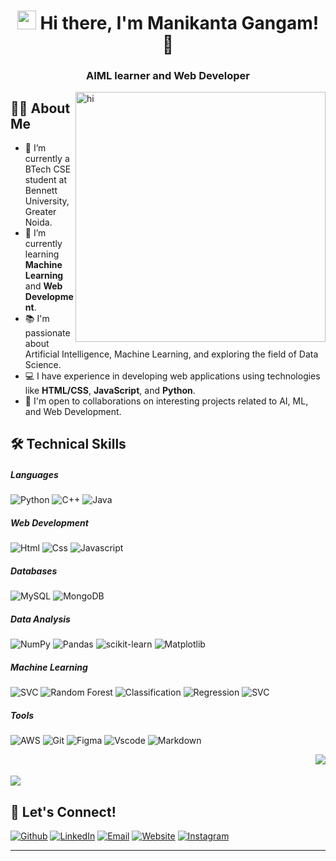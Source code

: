 <h1 align="center"><img src="https://emojis.slackmojis.com/emojis/images/1531849430/4246/blob-sunglasses.gif?1531849430" width="30"/> Hi there, I'm Manikanta Gangam! 👋</h1>
<h3 align="center">AIML learner and Web Developer</h3>

<img align="right" alt="hi" width="400" src="https://user-images.githubusercontent.com/62280849/128853969-84ff61d3-28c0-418d-9946-341ea61c7dce.gif">

## 👨‍💻 About Me

- 🔭 I’m currently a BTech CSE student at Bennett University, Greater Noida.
- 🌱 I’m currently learning **Machine Learning** and **Web Development**.
- 📚 I'm passionate about Artificial Intelligence, Machine Learning, and exploring the field of Data Science.
- 💻 I have experience in developing web applications using technologies like **HTML/CSS**, **JavaScript**, and **Python**.
- 🤝 I'm open to collaborations on interesting projects related to AI, ML, and Web Development.

## 🛠️ Technical Skills

<h5>Languages</h5>

![Python](https://img.shields.io/badge/Python-FFD43B?style=flat&logo=python&logoColor=darkgreen)
![C++](https://img.shields.io/badge/C%2B%2B-00599C?style=flat&logo=c%2B%2B&logoColor=white)
![Java](https://img.shields.io/badge/Java-ED8B00?style=flat&logo=java&logoColor=white)

<h5>Web Development</h5>

![Html](https://img.shields.io/badge/HTML5-E34F26?style=flat&logo=html5&logoColor=white)
![Css](https://img.shields.io/badge/CSS3-1572B6?style=flat&logo=css3&logoColor=white)
![Javascript](https://img.shields.io/badge/JavaScript-323330?style=flat&logo=javascript&logoColor=F7DF1E)

<h5>Databases</h5>

![MySQL](https://img.shields.io/badge/MySQL-4479A1?style=flat&logo=mysql&logoColor=white)
![MongoDB](https://img.shields.io/badge/MongoDB-47A248?style=flat&logo=mongodb&logoColor=white)

<h5>Data Analysis</h5>

![NumPy](https://img.shields.io/badge/NumPy-013243?style=flat&logo=numpy&logoColor=white)
![Pandas](https://img.shields.io/badge/Pandas-150458?style=flat&logo=pandas&logoColor=white)
![scikit-learn](https://img.shields.io/badge/scikit_learn-F7931E?style=flat&logo=scikit-learn&logoColor=white)
![Matplotlib](https://img.shields.io/badge/Matplotlib-3776AB?style=flat&logo=matplotlib&logoColor=white)

<h5>Machine Learning</h5>

![SVC](https://img.shields.io/badge/SVC-FF4081?style=flat&logo=python&logoColor=white)
![Random Forest](https://img.shields.io/badge/Random_Forest-4E342E?style=flat&logo=python&logoColor=white)
![Classification](https://img.shields.io/badge/Classification-3776AB?style=flat&logo=matplotlib&logoColor=white)
![Regression](https://img.shields.io/badge/Regression-150458?style=flat&logo=pandas&logoColor=white)
![SVC](https://img.shields.io/badge/Clustering-F24E1E?style=flat&logo=python&logoColor=white)

<h5>Tools</h5>

![AWS](https://img.shields.io/badge/AWS-232F3E?style=flat&logo=amazon-aws&logoColor=white)
![Git](https://img.shields.io/badge/Git-F05032?style=flat&logo=git&logoColor=white)
![Figma](https://img.shields.io/badge/Figma-F24E1E?style=flat&logo=figma&logoColor=white)
![Vscode](https://img.shields.io/badge/Visual_Studio_Code-0078D4?style=flat&logo=visual%20studio%20code&logoColor=white)
![Markdown](https://img.shields.io/badge/Markdown-000000?style=flat&logo=markdown&logoColor=white)

<img align="right" src="https://github-readme-stats.vercel.app/api/top-langs/?username=manikantagangam">
<br></br>
<img src="https://github-readme-stats.vercel.app/api?username=manikantagangam">

## 🔗 Let's Connect!

<a href="https://github.com/manikantagangam" target="_blank"><img alt="Github" src="https://img.shields.io/badge/GitHub-%2312100E.svg?&style=for-the-badge&logo=Github&logoColor=white" /></a> <a href="https://www.linkedin.com/in/manikanta-gangam" target="_blank"><img alt="LinkedIn" src="https://img.shields.io/badge/linkedin-%230077B5.svg?&style=for-the-badge&logo=linkedin&logoColor=white" /></a> <a href="mailto:e21cseu0947@bennett.edu.in" target="_blank"><img alt="Email" src="https://img.shields.io/badge/email-%23D14836.svg?&style=for-the-badge&logo=gmail&logoColor=white" /></a> <a href="https://manikantagangam.github.io/my-portfolio/" target="_blank"><img alt="Website" src="https://img.shields.io/badge/website-%23117AC9.svg?&style=for-the-badge&logo=google-chrome&logoColor=white" /></a> <a href="https://www.instagram.com/manikanta_gangam" target="_blank"><img alt="Instagram" src="https://img.shields.io/badge/instagram-%23E4405F.svg?&style=for-the-badge&logo=instagram&logoColor=white" /></a>

<hr></hr>
